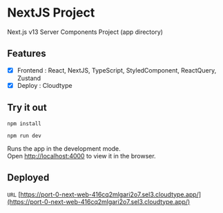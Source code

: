 # NextJS Project

Next.js v13 Server Components Project (app directory)

## Features

- [x] Frontend : React, NextJS, TypeScript, StyledComponent, ReactQuery, Zustand
- [x] Deploy : Cloudtype

## Try it out

`npm install`

`npm run dev`

Runs the app in the development mode.\
Open [http://localhost:4000](http://localhost:4000) to view it in the browser.

## Deployed

`URL` [https://port-0-next-web-416cq2mlgari2o7.sel3.cloudtype.app/](https://port-0-next-web-416cq2mlgari2o7.sel3.cloudtype.app/)
